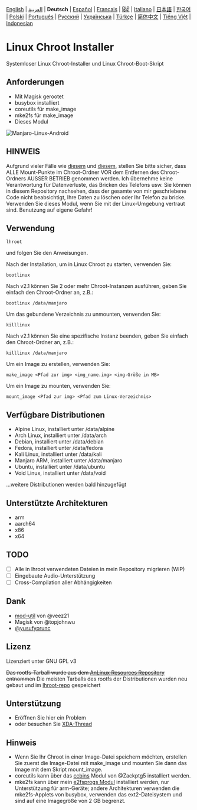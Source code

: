 [English](README.md) | [العربية](README-AR.md) | **Deutsch** | [Español](README-ES.md) | [Français](README-FR.md) | [हिंदी](README-IN.md) | [Italiano](README-IT.md) | [日本語](README-JP.md) | [한국어](README-KR.md) | [Polski](README-PL.md) | [Português](README-PT.md) | [Русский](README-RU.md) | [Українська](README-UA.md) | [Türkçe](README-TR.md) | [简体中文](README-CN.md) | [Tiếng Việt](README-VI.md) | [Indonesian](README-ID.md)


# Linux Chroot Installer

Systemloser Linux Chroot-Installer und Linux Chroot-Boot-Skript

## Anforderungen
- Mit Magisk gerootet
- busybox installiert
- coreutils für make_image
- mke2fs für make_image
- Dieses Modul

![Manjaro-Linux-Android](https://i.ibb.co/gdpw8QG/lhroot.png)

## HINWEIS
Aufgrund vieler Fälle wie [diesem](https://github.com/FerryAr/lhroot/issues/18) und [diesem](https://github.com/FerryAr/lhroot/issues/21), stellen Sie bitte sicher, dass ALLE Mount-Punkte im Chroot-Ordner VOR dem Entfernen des Chroot-Ordners AUSSER BETRIEB genommen werden. Ich übernehme keine Verantwortung für Datenverluste, das Bricken des Telefons usw. Sie können in diesem Repository nachsehen, dass der gesamte von mir geschriebene Code nicht beabsichtigt, Ihre Daten zu löschen oder Ihr Telefon zu bricke. Verwenden Sie dieses Modul, wenn Sie mit der Linux-Umgebung vertraut sind. Benutzung auf eigene Gefahr!

## Verwendung

```console
lhroot
```

und folgen Sie den Anweisungen.

Nach der Installation, um in Linux Chroot zu starten, verwenden Sie:

```console
bootlinux
```

Nach v2.1 können Sie 2 oder mehr Chroot-Instanzen ausführen, geben Sie einfach den Chroot-Ordner an, z.B.:

```console
bootlinux /data/manjaro
```

Um das gebundene Verzeichnis zu unmounten, verwenden Sie:

```console
killlinux
```

Nach v2.1 können Sie eine spezifische Instanz beenden, geben Sie einfach den Chroot-Ordner an, z.B.:

```console
killlinux /data/manjaro
```

Um ein Image zu erstellen, verwenden Sie:

```console
make_image <Pfad zur img> <img_name.img> <img-Größe in MB>
```

Um ein Image zu mounten, verwenden Sie:

```console
mount_image <Pfad zur img> <Pfad zum Linux-Verzeichnis>
```

## Verfügbare Distributionen
- Alpine Linux, installiert unter /data/alpine
- Arch Linux, installiert unter /data/arch
- Debian, installiert unter /data/debian
- Fedora, installiert unter /data/fedora
- Kali Linux, installiert unter /data/kali
- Manjaro ARM, installiert unter /data/manjaro
- Ubuntu, installiert unter /data/ubuntu
- Void Linux, installiert unter /data/void

...weitere Distributionen werden bald hinzugefügt

## Unterstützte Architekturen
- arm
- aarch64
- x86
- x64

## TODO
- [ ] Alle in lhroot verwendeten Dateien in mein Repository migrieren (WIP)
- [ ] Eingebaute Audio-Unterstützung
- [ ] Cross-Compilation aller Abhängigkeiten

## Dank
- [mod-util](https://github.com/veez21/mod-util) von @veez21
- Magisk von @topjohnwu
- [@yusufyorunc](https://github.com/yusufyorunc)

## Lizenz
Lizenziert unter GNU GPL v3

~~Das rootfs-Tarball wurde aus dem [AnLinux Resources Repository](https://github.com/EXALAB/Anlinux-Resources) entnommen~~
Die meisten Tarballs des rootfs der Distributionen wurden neu gebaut und im [lhroot-repo](https://github.com/FerryAr/lhroot-repo) gespeichert

## Unterstützung
- Eröffnen Sie hier ein Problem
- oder besuchen Sie [XDA-Thread](https://forum.xda-developers.com/showthread.php?t=4142803)

## Hinweis
- Wenn Sie Ihr Chroot in einer Image-Datei speichern möchten, erstellen Sie zuerst die Image-Datei mit make_image und mounten Sie dann das Image mit dem Skript mount_image.
- coreutils kann über das [ccbins](https://github.com/Magisk-Modules-Repo/ccbins) Modul von @Zackptg5 installiert werden.
- mke2fs kann über mein [e2fsprogs Modul](https://github.com/FerryAr/e2fsprogs-arm) installiert werden, nur Unterstützung für arm-Geräte; andere Architekturen verwenden die mke2fs-Applets von busybox, verwenden das ext2-Dateisystem und sind auf eine Imagegröße von 2 GB begrenzt.